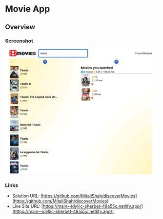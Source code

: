 # Movie App

## Overview

### Screenshot

![movie-app-screenshot](./public/movie-app.png)

### Links

- Solution URL: [https://github.com/MitaliShah/discoverMovies](https://github.com/MitaliShah/discoverMovies)
- Live Site URL: [https://main--idyllic-sherbet-48a55c.netlify.app/](https://main--idyllic-sherbet-48a55c.netlify.app/)